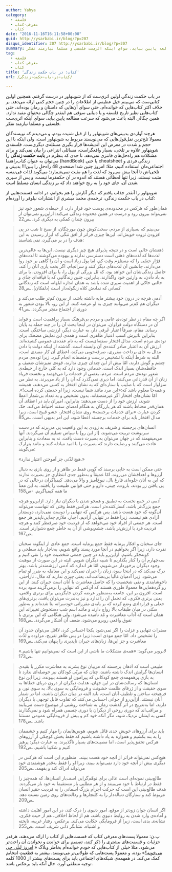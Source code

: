```yaml
---
author: Yahya
category:
  - فلسفه
  - معرفی-کتاب
  - کتاب
date: "2016-11-16T16:11:58+00:00"
guid: http://ysarbabi.ir/blog/?p=207
disqus_identifier: 207 http://ysarbabi.ir/blog/?p=207
summary: در باب حکمت زندگی اولین اثری‌ست که از شوپنهاور در درست گرفتم. همچنین اولین کتابی‌ست که می‌بینم خیل عظیمی از اطلاعات را در چنین حجم کمی ارائه می‌دهد. بر خلاف اکثر کتاب‌هایی که خوانده‌ام، حتی سوای آن‌هایی که داستان و رمان بوده‌اند، حتی کتاب‌هایی نظیر تاریخ فلسفه و یا دنیایی سوفی هم اینقدر چگالی محتوایِ مفید ندارد. همین چگالی البته باعث می‌شود که سرعت مطالعه پایین بیاید، سوایِ اینکه اثری‌ست فلسفی و مسلما نیازمند تفکر.
tag:
  - فلسفه
  - معرفی-کتاب
  - کتاب
title: 'کتاب: در باب حکمت زندگی'
url: /کتاب-در-باب-حکمت-زندگی/

---
```

در باب حکمت زندگی اولین اثری‌ست که از شوپنهاور در درست گرفتم. همچنین اولین کتابی‌ست که می‌بینم خیل عظیمی از اطلاعات را در چنین حجم کمی ارائه می‌دهد. بر خلاف اکثر کتاب‌هایی که خوانده‌ام، حتی سوای آن‌هایی که داستان و رمان بوده‌اند، حتی کتاب‌هایی نظیر تاریخ فلسفه و یا دنیایی سوفی هم اینقدر چگالی محتوایِ مفید ندارد. همین چگالی البته باعث می‌شود که سرعت مطالعه پایین بیاید، سوایِ اینکه اثری‌ست فلسفی و مسلما نیازمند تفکر.

هرچند آوازه‌ی بدبینی‌های شوپنهاور را از قبل شنیده بودم، و می‌دیدم که نویسندگان معمولا تلخ‌ترین نقل‌قول‌هایی که می‌نویسند مربوط به شوپنهاور است، ولی اینکه با این حجم و شدت در معرض این اندیشه‌ها قرار بگیری مسئله‌ی دیگری‌ست. فلسفه‌ی شوپنهاور علاوه بر تلخی،‌ بسیار واقعگراست، مسائلی انتزاعی را بیان نمی‌کند و برای مشکلات هم راه‌حل‌های فانتزی نمی‌دهد. تا حدی که بنظرم در **بابت حکمت زندگی** را می‌توان به عنوان کتاب‌راهنما (handBook) یا حتی cheatsheet زندگی فردی و اجتماعی‌مان استفاده کنیم، مثلا: امروز چنین شد! صفحه‌ی 48 راه‌حل را ببین!!! بدبینی و تلخی‌اش تا آنجا پیش می‌رود که لذت را هم مثبت نمی‌شمارد؛ می‌گوید لذات فی‌نفسه مثبت نیستند، زیرا تنها لحظاتی هستند که اندوه در آن حکمفرما نیست، و پس از سپری شدن آن، جای خود را به رنج خواهند داد که بر زندگی انسان مسلط است.

شوپنهاور را آنقدر جذاب یافتم که دیگر آثارش را هم بخوانم، در ادامه قسمت‌هایی از کتاب در باب حکمت زندگی، ترجمه‌ی محمد مبشری از انتشارات نیلوفر را آورده‌ام:

> همان‌طور که هرکس در محدوده‌ی پوست خود قرار دارد، از حیطه‌ی شعور خود نیز نمی‌تواند بیرون رود و درست در همین محدوده زندگی می‌کند: ازاین‌رو نمی‌توان از بیرون چندان کمکی به دیگری کرد. ـص22

> می‌بینم که بسیاری از مردم، سخت‌کوش چون مورچگان، از صبح تا شب در پی افزودن ثروت خویش‌اند. این‌ها چیزی فراتر از افق تنگی که ابزار رسیدن به این هدف را در بر می‌گیرد، نمی‌شناسند:
>
> ذهنشان خالی است و در نتیجه پذیرای هیچ چیز دیگری نیست. این‌‌ها به عالی‌ترین لذت‌ها که لذت‌های ذهنی است دسترسی ندارند و بیهوده می‌کوشند تا لذت‌های فرّارِ حسّی را که مستلزم وقت کم، اما پول زیاد است و آن را گاهی بر خود روا می‌دارند، جانشین آن لذت‌‌های دیگر کنند و سرانجام، اگر بخت یاری آنان را کند، حاصل زندگی‌شان این خواهد بود، که تَل بزرگی از پول را، یا برای افزودن، یا برای به باد دادن، به وارثین خود واگذارند. بنابراین، چنین زندگانیی که با قیافه‌ای جدّی و حالتی حاکی از اهمیت سپری شده باشد به همان اندازه ابلهانه است که زندگانی کسانی که نمادش کلاه زنگوله‌دار است \[دلقکان\]. ـص28

> آدمی هرچه در درون خود بیشتر مایه داشته باشد، از بیرون کم‌تر طلب می‌کند و دیگران هم کم‌تر می‌وانند چیزی به او عرضه کنند. از این رو، بالا بودن شعور به دوری از اجتماع منجر می‌گردد. ـص41

> اگر چه مقام در نظر توده‌ی عامی و مردم بی‌فرهنگ بسیار پراهمیت است و فواید آن در دستگاه دولت فراوان، می‌توان در اینجا بحث آن را در چند جمله به پایان رساند. مقام، صرفاً اعتبار عُرفی دار، به عبارت دیگر، ارزشی ساختگی است. بنابراین تاثیرش کسب اعتبار ظاهری است و همه‌ی این نمایش مضحک برای توده‌ی مردم است. مدال افتخار سفته‌ای‌ست که به نام عقده‌ی عمومی کشیده‌اند. ارزش آن به اعتبار صادر کننده‌ی آن وابسته است. گذشته از اینکه دولت با دادن مدال به جای پرداخت مقرری، صرفه‌جویی می‌کند، اعطای آن کار مفیدی است، البته به شرط اینکه با تشخیص درست و منصفانه انجام گیرد. زیرا توده‌ی مردم چشم و گوش دارند، امّا بیش از این چندان چیزی ندارند، قوه‌ی تمیزشان ضعیف و حافظه‌شان بسیار اندک است. خدماتی وجود دارد که به کلی خارج از حیطه‌ی شعور توده‌ی مردم است. مردم، بعضی از خدمات را می‌فهمند و نخست فریاد زنان از آن قدردانی می‌کنند، اما دیری نمی‌گذرد که آن را از یاد می‌برند. به نظر من سزاوار است که با صلیب یا ستاره‌ای که به نشان افتخار به کسی می‌دهند، همیشه و همه‌جا معلوم باشد که:‌«این مرد مانند شما نیست، زیرا او خدمتی کرده است!». امّا نشان‌های افتخار اگر غیرمنصفانه، بدون تشخیص و به تعداد بی‌شمار اعطا شوند، ارزش خود را از دست می‌دهند: بنابراین، امیران باید در اعطای آن همان‌قدر محتاط باشند که هر بازرگان به هنگام امضای سفته احتیاط می‌کند. حک کردن عبارت «برای خدمات برجسته» روی نشان افتخار، حشو قبیح است، زیرا مدال افتخار باید برای خدمات برجسته اعطا شود، این امر بدیهی است. ـص85

> انسان‌های برجسته و شریف به زودی به این واقعیت پی‌ می‌برند که در دست سرنوشت تربیت می‌شوند، \[از این رو\] با سپاس تسلیم آن می‌گردند. آنها می‌میفهمند که در جهان می‌توان به بصیرت دست یافت، نه به سعادت و بنابراین عادت می‌کنند و رضایت دارند که بصیرت را با امید مبادله کنند و مانند پترارک می‌گویند:
>
> «هیچ لذّتی جز آموختن اعتبار ندارد.»
>
> حتی ممکن است به حایی برسند که گویی فقط در ظاهر و از روی بازی به دنبال آرزو‌ها و اهدافشان می‌روند، امّا عمیقاً و به‌طور جدی انتظاری جز بصیرت ندارند که این به آنان جلوه‌ای فارغ بال، نبوغ‌آمیز و والا می‌دهد. کیمیاگران درحالی که در پی یافتن زر بودند، باروت، چینی، دارو و حتی قوانین طبیعت را یافتند، به این معنا ما همه کیمیاگریم. -ص158

> آدمی در جمع نخست به تطبیق و همخو شدن با دیگران نیاز دارد. ازاین‌رو هرچه جمع بزرگ‌تر باشد، کسل‌کننده‌تر است. هرکس فقط وقتی که تنهاست می‌تواند آن‌گونه که خود هست باشد. پس هرکس که تنهایی را دوست نمی‌دارد، دوستدار آزادی هم نیست، زیرا فقط در تنهایی آزادیم. اجبار، ملازم جدایی‌ناپذیر هر جمع است. هر جمعی از افراد خود می‌خواهد که از فردیت خود صرفنظر کنند و هرچه فردیت فرد با ارزش‌تر باشد، چشم‌پوشی از آن به خاطر جمع دشوارتر است. ـص167

> جای سخنان و افکار پرمایه فقط جمع پرمایه است. جمع عادی از اینگونه سخنان نفرت دارد، زیرا اگر بخواهیم در آنجا مورد پسند واقع شویم، به‌ناچار باید سطحی و کوته‌فکر باشیم. ازاین‌رو باید در چنین جمعی شخصیت خود را نفی کنیم و سه‌چهارم آن را کنار بگذاریم تا شبیه دیگران شویم. البته در این صورت از موهبت وجود دیگران برخوردار می‌شویم، امّا هر اندازه که آدمی ارزشمند‌تر باشد، بهتر درک می‌کند که در اینجا سود، زیان را جبران نمی‌کند و این معامله به ضرر او تمام می‌شود. زیرا آدمیان غالبا بی‌بضاعت‌اند، یعنی چیزی ندارند که ملال، ناراحتی، ناخوشایندی و نفی شخصیت را که حاصل معاشرت با آنان است جبران کنند. از این رو گردهمایی‌ها معمولا طوری هستند که آن‌کس که تنهایی را برمی‌گزیند سود برده است. افزون بر این، جامعه به‌منظور عرضه کردن جایگزینی برای برتری واقعی، یعنی برتری فکری، که تحمل آن را ندارد و نیز به‌ندرت می‌توان یافت، برتری‌های جعلی و قراردادی وضع کرده که بر پایه‌ی مقرراتی خودسرانه بنا شده‌اند و به‌طور سنّتی در میان طبقات بالا رواج دارند و مانند اسم شب دستخوش تغییر‌اند این همان است که آداب معاشرت و مُد نامیده می‌شود. ولی هنگامی که این برتری با تفوق واقعی روبرو می‌شود، ضعف آن آشکار می‌گردد. ـص168

> مضرات تنهایی و عزلت را اگر نمی‌شود یکجا احساس کرد، لااقل می‌توان حدود آن را تشخیص داد. امّا جمع موذی است: زیرا در پس ظاهر تفریح، مراوده و لذّت‌ معاشرت و جز این‌ها، زیان‌های جبران ناپذیری را پنهان می‌کند. ـص169

> لابرویر می‌گوید:‌ «همه‌ی مشکلات ما ناشی از این است که نمی‌توانیم تنها باشیم.» ـص173

> طبیعی است که اذهان برجسته که مربیان نوع بشرند به معاشرت مکرر با بقیه‌ی انسان‌ها گرایش اندک داشته باشند، چنان که مربّی کودکان نیز حوصله‌ای ندارد تا به بازی پرهمهمه‌ی جمع کودکانی که پیرامون او هستند بپیوندد. زیرا این نوع انسان‌ها که رسالت‌شان در این جهان، هدایت دیگران از درون دریای خطاها به سوی حقیقت و از ژرفای ظلمت خشونت و فرومایگی به سوی بالا، به سوی نور، و فرهیخته ساختن و تلطیف آنان است، باید البته در میان دیگران باشند، اما در شمار آنان نیستند. ازاین‌رو از جوانی احساس می‌کنند که تفاوت قابل توجهی با دیگران دارند، اما به‌تدریج در اثر گذشت زمان به شناخت روشنی از موضوع دست می‌یابند و مراقب‌اند که دوری روحی از دیگران با دوری جسمی همراه شود و نمی‌گذارند کسی به ایشان نزدیک شود، مگر آنکه خود کم و بیش از فرومایگی عمومی مستثنا باشد. ـص178

> باید برای آرزوهای خویش حدی قائل شویم، هوس‌هایمان را مهار کنیم و خشممان را به بند بکشیم و همواره به یاد داشته باشیم که فقط بخش کوچکی از آرزو‌های هرکس تحقق‌پذیر است، اما مصیبت‌های بسیار ناگذیرند. به عبارت دیگر:‌ پرهیز کنیم و شکیبا باشیم. ـص192

> هیچ‌کس نمی‌تواند فراتر از آنچه خود هست ببیند.  منظورم این است که هرکس در دیگری بیش از آنچه خود دارد نمی‌تواند ببیند، زیرا او را فقط به‌قدر هوشمندی خود می‌تواند ادراک کند و بفهمد. ـص205

> طالع‌بینی نمونه‌ای است عالی برای توهّم‌گرایی اسف‌بار انسان‌ها، که همه‌چیز را فقط در ارتباط با خود می‌بینند و از هر مطلبی باز مستقیما به خود باز می‌گردند. هدف طالع‌بینی این است که حرکت اجرام بزرگ آسمانی را به فردیت حقیر انسان مربوط کند و ستارگان دنباله‌دار را به کلنجارها و رذالت‌های روی زمین نسبت دهد. ـص209

> اگر انسان جوان زودتر از موقع، امور دنیوی را درک کند، در این امور اهلیت داشته و آماده‌ی وارد شدن به روابط دنیوی باشد، هم از لحاظ اخلاقی، هم از حیث فکری، نشانه‌ی بدی است، زیرا از فرومایگی حکایت می‌کند. برعکس، رفتار غریبه، ناپخته و اشتباه، نشانگر ذاتی شریف است. ـص255

پ.ن:‌ معمولا پست‌های معرفی کتاب که قسمت‌هایی از کتاب را ارائه می‌دهند، هرقدر جزئیات و قسمت‌های بیشتری را ذکر کنند، تصمیم برای خواندن و نخواندن آن راحت‌تر می‌شود، مثلا خیلی از کتاب‌هایی که خودم خوانده‌ام بخاطر وبلاگ « [امروز لیلی چی می‌خونه؟](http://whatlilireadstoday.persianblog.ir/)» بوده، و معمولا پست‌هایی که طولانی‌تر می‌نویسد، بیشتر به قطعیتِ انتخابم کمک می‌کند. در همهمه‌ی شبکه‌های اجتماعی باید برای پست‌های بیشتر از 1000 کلمه توجیه منطقی آورد، حال آنکه باید برعکس باشد.
